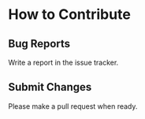 # How to Contribute
## Bug Reports
Write a report in the issue tracker.

## Submit Changes
Please make a pull request when ready.